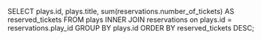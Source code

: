 
SELECT      plays.id, plays.title, sum(reservations.number_of_tickets) AS reserved_tickets
FROM        plays
INNER JOIN  reservations on plays.id = reservations.play_id
GROUP BY plays.id
ORDER BY    reserved_tickets DESC;
